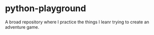 # python-playground

A broad repository where I practice the things I leanr trying to create an adventure game.
